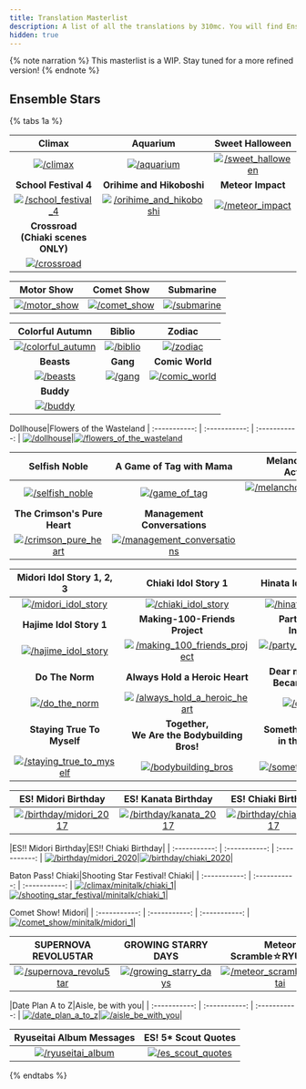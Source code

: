 ```yaml
---
title: Translation Masterlist
description: A list of all the translations by 310mc. You will find Enstars and Helios translations here.
hidden: true
---
```


{% note narration %}
This masterlist is a WIP. Stay tuned for a more refined version!
{% endnote %}

## Ensemble Stars

{% tabs 1a %}
<!-- tab Event Stories -->
|Climax|Aquarium|Sweet Halloween|
| :-----------: | :-----------: | :-----------: |
[![/climax](/img/banner/climax.png)](/climax)|[![/aquarium](/img/banner/aquarium.png)](/aquarium)|[![/sweet_halloween](/img/banner/sweethalloween.png)](/sweet_halloween)
**School Festival 4**|**Orihime and Hikoboshi**|**Meteor Impact**
[![/school_festival_4](/img/banner/schoolfestival4.png)](/school_festival_4)|[![/orihime_and_hikoboshi](/img/banner/orihimeandhikoboshi.png)](/orihime_and_hikoboshi)|[![/meteor_impact](/img/banner/meteorimpact.png)](/meteor_impact)
**Crossroad<br>(Chiaki scenes ONLY)**|
[![/crossroad](/img/banner/crossroad.png)](/crossroad)|


Motor Show|Comet Show|Submarine
| :-----------: | :-----------: | :-----------: |
[![/motor_show](/img/banner/motorshow.png)](/motor_show)|[![/comet_show](/img/banner/cometshow.png)](/comet_show)|[![/submarine](/img/banner/submarine.png)](/submarine)
<!-- endtab -->
<!-- tab Gacha Stories -->
|Colorful Autumn|Biblio|Zodiac|
| :-----------: | :-----------: | :-----------: |
[![/colorful_autumn](/img/banner/colorfulautumn.png)](/colorful_autumn)|[![/biblio](/img/banner/biblio.png)](/biblio)|[![/zodiac](/img/banner/zodiac.png)](/zodiac)
**Beasts**|**Gang**|**Comic World**
[![/beasts](/img/banner/beasts.png)](/beasts)|[![/gang](/img/banner/gang.png)](/gang)|[![/comic_world](/img/banner/comicworld.png)](/comic_world)
**Buddy**|
[![/buddy](/img/banner/buddy.png)](/buddy)|

Dollhouse|Flowers of the Wasteland
| :-----------: | :-----------: | :-----------: |
[![/dollhouse](/img/banner/dollhouse.png)](/dollhouse)|[![/flowers_of_the_wasteland](/img/banner/flowersofthewasteland.png)](/flowers_of_the_wasteland)
<!-- endtab -->
<!-- tab Idol Stories -->
<!--
|Chiaki Idol Story Directory|Midori Idol Story Directory|
| :-----------: | :-----------: |
[![/chiaki_idol_stories](/img/banner/chiakistories.png)](/chiaki_idol_stories)|[![/midori_idol_stories](/img/banner/midoristories.png)](/midori_idol_stories)|-->

|Selfish Noble|A Game of Tag with Mama|Melancholic Club Activities|
| :-----------: | :-----------: | :-----------: |
[![/selfish_noble](https://static.wikia.nocookie.net/ensemble-stars/images/a/a0/%283rd_Anniversary%29_Hiyori_Tomoe.png)](/selfish_noble)|[![/game_of_tag](https://static.wikia.nocookie.net/ensemble-stars/images/b/b9/%28Showdown_with_Mama%29_Mitsuru_Tenma_Bloomed.png)](/game_of_tag)|[![/melancholic_club_activities](https://static.wikia.nocookie.net/ensemble-stars/images/9/9e/%28Senpai_Discussion%29_Midori_Takamine_Bloomed.png)](/melancholic_club_activities)
**The Crimson's Pure Heart**|**Management Conversations**|
[![/crimson_pure_heart](https://static.wikia.nocookie.net/ensemble-stars/images/b/b2/%28Carrot%27s_Relations%29_Kuro_Kiryu_Bloomed.png)](/crimson_pure_heart)|[![/management_conversations](/img/es/manageconvo/cover.jpg)](/management_conversations)

|Midori Idol Story 1, 2, 3|Chiaki Idol Story 1|Hinata Idol Story 1, 3|
| :-----------: | :-----------: | :-----------: |
[![/midori_idol_story](https://static.wikia.nocookie.net/ensemble-stars/images/6/61/%28Practicing%29_Midori_Takamine_M.png)](/midori_idol_story)|[![/chiaki_idol_story](https://static.wikia.nocookie.net/ensemble-stars/images/8/84/%28Practicing%29_Chiaki_Morisawa_M.png)](/chiaki_idol_story)|[![/hinata_idol_story](https://static.wikia.nocookie.net/ensemble-stars/images/f/ff/%28Practicing%29_Hinata_Aoi_M.png)](/hinata_idol_story)
**Hajime Idol Story 1**|**Making-100-Friends Project**|**Party Animal Invasion**
[![/hajime_idol_story](https://static.wikia.nocookie.net/ensemble-stars/images/d/d5/%28Practicing%29_Hajime_Shino_M.png)](/hajime_idol_story)|[![/making_100_friends_project](https://static.wikia.nocookie.net/ensemble-stars/images/3/31/%28Bonds_That_Can_Be_Called_Friendship%29_Midori_Takamine_M_Bloomed.png)](/making_100_friends_project)|[![/party_animal_invasion](https://static.wikia.nocookie.net/ensemble-stars/images/e/eb/%28Parfait_of_Pure_Bliss%29_Midori_Takamine_M.png)](/party_animal_invasion)
**Do The Norm**|**Always Hold a Heroic Heart**|**Dear me, Before I Became a Ninja**
[![/do_the_norm](https://static.wikia.nocookie.net/ensemble-stars/images/1/19/%28Basketball_Connections%29_Aira_Shiratori_B_Bloomed.png)](/do_the_norm)|[![/always_hold_a_heroic_heart](https://static.wikia.nocookie.net/ensemble-stars/images/4/49/%28What_a_Hero_is%29_Chiaki_Morisawa_M.png)](/always_hold_a_heroic_heart)|[![/dear_me](https://static.wikia.nocookie.net/ensemble-stars/images/c/c7/%28Light_Beaming_from_the_Darkness%29_Shinobu_Sengoku_M.png)](/dear_me)
**Staying True To Myself**|**Together,<br>We Are the Bodybuilding Bros!**|**Something Dubious in the Library**
[![/staying_true_to_myself](https://static.wikia.nocookie.net/ensemble-stars/images/3/3a/%28Comfortable_Staying_Just_As_I_Am%29_Midori_Takamine_M.png)](/staying_true_to_myself)|[![/bodybuilding_bros](https://static.wikia.nocookie.net/ensemble-stars/images/4/44/%28Muscle_Talk%29_Tetora_Nagumo_M_Bloomed.png)](/bodybuilding_bros)|[![/something_dubious](https://static.wikia.nocookie.net/ensemble-stars/images/b/b1/%28Untitled_Book%29_Chiaki_Morisawa_M.png)](/something_dubious)
<!-- endtab -->
<!-- tab Mini Talks -->
|ES! Midori Birthday|ES! Kanata Birthday|ES! Chiaki Birthday|
| :-----------: | :-----------: | :-----------: |
[![/birthday/midori_2017](https://static.wikia.nocookie.net/ensemble-stars/images/9/9a/%283rd_Anniversary%29_Midori_Takamine_Bloomed.png)](/birthday/midori_2017)|[![/birthday/kanata_2017](https://static.wikia.nocookie.net/ensemble-stars/images/d/d0/%283rd_Anniversary%29_Kanata_Shinkai_Bloomed.png)](/birthday/kanata_2017)|[![/birthday/chiaki_2017](https://static.wikia.nocookie.net/ensemble-stars/images/1/1e/%283rd_Anniversary%29_Chiaki_Morisawa.png)](/birthday/chiaki_2017)

|ES!! Midori Birthday|ES!! Chiaki Birthday|
| :-----------: | :-----------: | :-----------: |
[![/birthday/midori_2020](https://static.wikia.nocookie.net/ensemble-stars/images/6/61/%28Practicing%29_Midori_Takamine_M.png)](/birthday/midori_2020)|[![/birthday/chiaki_2020](https://static.wikia.nocookie.net/ensemble-stars/images/8/84/%28Practicing%29_Chiaki_Morisawa_M.png)](/birthday/chiaki_2020)|

Baton Pass! Chiaki|Shooting Star Festival! Chiaki|
| :-----------: | :-----------: | :-----------: |
[![/climax/minitalk/chiaki_1](https://static.wikia.nocookie.net/ensemble-stars/images/3/35/%28Entrusting_the_Passion%29_Chiaki_Morisawa_Bloomed.png)](/climax/minitalk/chiaki/1)|[![/shooting_star_festival/minitalk/chiaki_1](https://static.wikia.nocookie.net/ensemble-stars/images/c/c1/%28Smiles_and_Fireworks%29_Chiaki_Morisawa_Bloomed.png)](/shooting_star_festival/minitalk/chiaki/1)|

Comet Show! Midori|
| :-----------: | :-----------: | :-----------: |
[![/comet_show/minitalk/midori_1](https://static.wikia.nocookie.net/ensemble-stars/images/5/5f/%28Meteors_and_My_True_Feelings%29_Midori_Takamine_M_Bloomed.png)](/comet_show/minitalk/midori/1)|
<!-- endtab -->
<!-- tab Lyrics -->
|SUPERNOVA REVOLU5TAR|GROWING STARRY DAYS|Meteor Scramble☆RYUSEITAI
| :-----------: | :-----------: | :-----------: |
[![/supernova_revolu5tar](https://static.wikia.nocookie.net/ensemble-stars/images/9/9e/RYUSEITAI_Unit_Song_CD_3.jpg)](/supernova_revolu5tar)|[![/growing_starry_days](https://static.wikia.nocookie.net/ensemble-stars/images/9/9e/RYUSEITAI_Unit_Song_CD_3.jpg)](/growing_starry_days)|[![/meteor_scramble_ryuseitai](https://static.wikia.nocookie.net/ensemble-stars/images/4/4e/Ensemble_Stars%21_ED_Collection_Vol.4.png)](/meteor_scramble_ryuseitai)

|Date Plan A to Z|Aisle, be with you|
| :-----------: | :-----------: | :-----------: |
[![/date_plan_a_to_z](https://static.wikia.nocookie.net/ensemble-stars/images/3/30/Shuffle_Unit_Song_Collection_Vol.01_Cover_1.png)](/date_plan_a_to_z)|[![/aisle_be_with_you](https://static.wikia.nocookie.net/ensemble-stars/images/d/da/Aisle%2C_be_with_you_Cover.png)](/aisle_be_with_you)|
<!-- endtab -->
<!-- tab Other -->
|Ryuseitai Album Messages|ES! 5* Scout Quotes|
| :-----------: | :-----------: |
[![/ryuseitai_album](https://static.wikia.nocookie.net/ensemble-stars/images/f/fa/RYUSEITAI_album_cover.jpg)](/ryuseitai_album)|[![/es_scout_quotes](https://static.wikia.nocookie.net/ensemble-stars/images/f/f0/%28Dog_of_the_New_Year%29_Midori_Takamine_Frameless_Bloomed.png)](/es_scout_quotes)
<!-- endtab -->
{% endtabs %}

<!--
## Helios Rising Heroes


|Midsummer Survival Island|
| :-----------: |
[![/meteor_impact](/img/banner/meteorimpact.png)](/meteor_impact)|
-->
